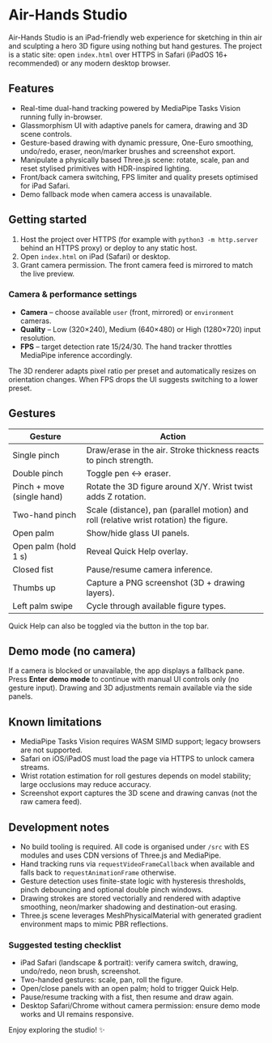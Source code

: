 # Air-Hands Studio

Air-Hands Studio is an iPad-friendly web experience for sketching in thin air and sculpting a hero 3D figure using nothing but hand gestures. The project is a static site: open `index.html` over HTTPS in Safari (iPadOS 16+ recommended) or any modern desktop browser.

## Features

- Real-time dual-hand tracking powered by MediaPipe Tasks Vision running fully in-browser.
- Glassmorphism UI with adaptive panels for camera, drawing and 3D scene controls.
- Gesture-based drawing with dynamic pressure, One-Euro smoothing, undo/redo, eraser, neon/marker brushes and screenshot export.
- Manipulate a physically based Three.js scene: rotate, scale, pan and reset stylised primitives with HDR-inspired lighting.
- Front/back camera switching, FPS limiter and quality presets optimised for iPad Safari.
- Demo fallback mode when camera access is unavailable.

## Getting started

1. Host the project over HTTPS (for example with `python3 -m http.server` behind an HTTPS proxy) or deploy to any static host.
2. Open `index.html` on iPad (Safari) or desktop.
3. Grant camera permission. The front camera feed is mirrored to match the live preview.

### Camera & performance settings

- **Camera** – choose available `user` (front, mirrored) or `environment` cameras.
- **Quality** – Low (320×240), Medium (640×480) or High (1280×720) input resolution.
- **FPS** – target detection rate 15/24/30. The hand tracker throttles MediaPipe inference accordingly.

The 3D renderer adapts pixel ratio per preset and automatically resizes on orientation changes. When FPS drops the UI suggests switching to a lower preset.

## Gestures

| Gesture | Action |
| --- | --- |
| Single pinch | Draw/erase in the air. Stroke thickness reacts to pinch strength. |
| Double pinch | Toggle pen ↔ eraser. |
| Pinch + move (single hand) | Rotate the 3D figure around X/Y. Wrist twist adds Z rotation. |
| Two-hand pinch | Scale (distance), pan (parallel motion) and roll (relative wrist rotation) the figure. |
| Open palm | Show/hide glass UI panels. |
| Open palm (hold 1 s) | Reveal Quick Help overlay. |
| Closed fist | Pause/resume camera inference. |
| Thumbs up | Capture a PNG screenshot (3D + drawing layers). |
| Left palm swipe | Cycle through available figure types. |

Quick Help can also be toggled via the button in the top bar.

## Demo mode (no camera)

If a camera is blocked or unavailable, the app displays a fallback pane. Press **Enter demo mode** to continue with manual UI controls only (no gesture input). Drawing and 3D adjustments remain available via the side panels.

## Known limitations

- MediaPipe Tasks Vision requires WASM SIMD support; legacy browsers are not supported.
- Safari on iOS/iPadOS must load the page via HTTPS to unlock camera streams.
- Wrist rotation estimation for roll gestures depends on model stability; large occlusions may reduce accuracy.
- Screenshot export captures the 3D scene and drawing canvas (not the raw camera feed).

## Development notes

- No build tooling is required. All code is organised under `/src` with ES modules and uses CDN versions of Three.js and MediaPipe.
- Hand tracking runs via `requestVideoFrameCallback` when available and falls back to `requestAnimationFrame` otherwise.
- Gesture detection uses finite-state logic with hysteresis thresholds, pinch debouncing and optional double pinch windows.
- Drawing strokes are stored vectorially and rendered with adaptive smoothing, neon/marker shadowing and destination-out erasing.
- Three.js scene leverages MeshPhysicalMaterial with generated gradient environment maps to mimic PBR reflections.

### Suggested testing checklist

- iPad Safari (landscape & portrait): verify camera switch, drawing, undo/redo, neon brush, screenshot.
- Two-handed gestures: scale, pan, roll the figure.
- Open/close panels with an open palm; hold to trigger Quick Help.
- Pause/resume tracking with a fist, then resume and draw again.
- Desktop Safari/Chrome without camera permission: ensure demo mode works and UI remains responsive.

Enjoy exploring the studio! ✨
